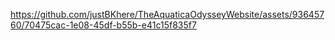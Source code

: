 https://github.com/justBKhere/TheAquaticaOdysseyWebsite/assets/93645760/70475cac-1e08-45df-b55b-e41c15f835f7

